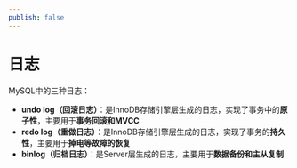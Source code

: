 ```yaml
---
publish: false
---
```




# 日志

MySQL中的三种日志：

- **undo log（回滚日志）**：是InnoDB存储引擎层生成的日志，实现了事务中的**原子性**，主要用于**事务回滚和MVCC**
- **redo log（重做日志）**：是InnoDB存储引擎层生成的日志，实现了事务的**持久性**，主要用于**掉电等故障的恢复**
- **binlog（归档日志）**：是Server层生成的日志，主要用于**数据备份和主从复制**
